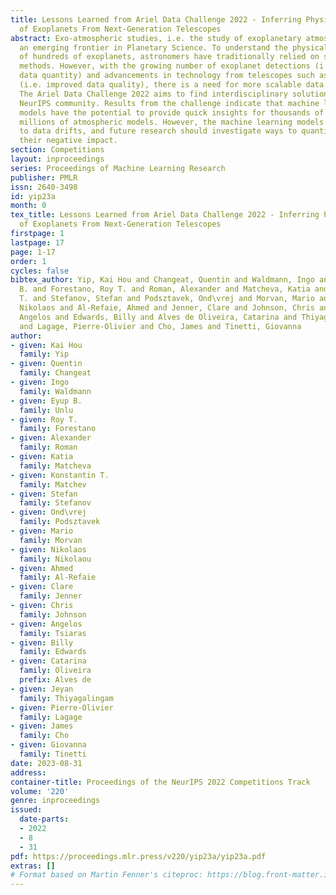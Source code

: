 ```yaml
---
title: Lessons Learned from Ariel Data Challenge 2022 - Inferring Physical Properties
  of Exoplanets From Next-Generation Telescopes
abstract: Exo-atmospheric studies, i.e. the study of exoplanetary atmospheres, is
  an emerging frontier in Planetary Science. To understand the physical properties
  of hundreds of exoplanets, astronomers have traditionally relied on sampling-based
  methods. However, with the growing number of exoplanet detections (i.e. increased
  data quantity) and advancements in technology from telescopes such as JWST and Ariel
  (i.e. improved data quality), there is a need for more scalable data analysis techniques.
  The Ariel Data Challenge 2022 aims to find interdisciplinary solutions from the
  NeurIPS community. Results from the challenge indicate that machine learning (ML)
  models have the potential to provide quick insights for thousands of planets and
  millions of atmospheric models. However, the machine learning models are not immune
  to data drifts, and future research should investigate ways to quantify and mitigate
  their negative impact.
section: Competitions
layout: inproceedings
series: Proceedings of Machine Learning Research
publisher: PMLR
issn: 2640-3498
id: yip23a
month: 0
tex_title: Lessons Learned from Ariel Data Challenge 2022 - Inferring Physical Properties
  of Exoplanets From Next-Generation Telescopes
firstpage: 1
lastpage: 17
page: 1-17
order: 1
cycles: false
bibtex_author: Yip, Kai Hou and Changeat, Quentin and Waldmann, Ingo and Unlu, Eyup
  B. and Forestano, Roy T. and Roman, Alexander and Matcheva, Katia and Matchev, Konstantin
  T. and Stefanov, Stefan and Podsztavek, Ond\vrej and Morvan, Mario and Nikolaou,
  Nikolaos and Al-Refaie, Ahmed and Jenner, Clare and Johnson, Chris and Tsiaras,
  Angelos and Edwards, Billy and Alves de Oliveira, Catarina and Thiyagalingam, Jeyan
  and Lagage, Pierre-Olivier and Cho, James and Tinetti, Giovanna
author:
- given: Kai Hou
  family: Yip
- given: Quentin
  family: Changeat
- given: Ingo
  family: Waldmann
- given: Eyup B.
  family: Unlu
- given: Roy T.
  family: Forestano
- given: Alexander
  family: Roman
- given: Katia
  family: Matcheva
- given: Konstantin T.
  family: Matchev
- given: Stefan
  family: Stefanov
- given: Ond\vrej
  family: Podsztavek
- given: Mario
  family: Morvan
- given: Nikolaos
  family: Nikolaou
- given: Ahmed
  family: Al-Refaie
- given: Clare
  family: Jenner
- given: Chris
  family: Johnson
- given: Angelos
  family: Tsiaras
- given: Billy
  family: Edwards
- given: Catarina
  family: Oliveira
  prefix: Alves de
- given: Jeyan
  family: Thiyagalingam
- given: Pierre-Olivier
  family: Lagage
- given: James
  family: Cho
- given: Giovanna
  family: Tinetti
date: 2023-08-31
address:
container-title: Proceedings of the NeurIPS 2022 Competitions Track
volume: '220'
genre: inproceedings
issued:
  date-parts:
  - 2022
  - 8
  - 31
pdf: https://proceedings.mlr.press/v220/yip23a/yip23a.pdf
extras: []
# Format based on Martin Fenner's citeproc: https://blog.front-matter.io/posts/citeproc-yaml-for-bibliographies/
---
```

